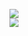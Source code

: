 [![](https://img.shields.io/badge/Made%20With-Github%20Spray-lightgrey.svg?style=for-the-badge&logo=github)](https://github.com/Annihil/github-spray#7786)  
[![](https://i.imgur.com/2DrTn0Z.gif)](https://github.com/Annihil/github-spray)